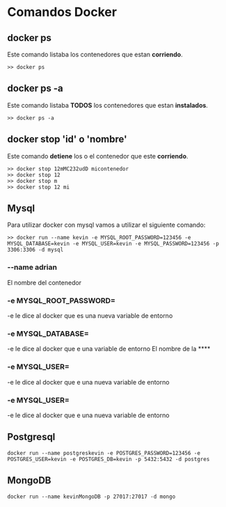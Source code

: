 # Comandos Docker

## docker ps

Este comando listaba los contenedores que estan **corriendo**.
```
>> docker ps
```

## docker ps -a

Este comando listaba **TODOS** los contenedores que estan **instalados**.
```
>> docker ps -a
```

## docker stop 'id' o 'nombre'

Este comando **detiene** los o el  contenedor que este **corriendo**.
```
>> docker stop 12mMC232udD micontenedor
>> docker stop 12
>> docker stop m
>> docker stop 12 mi
```


## Mysql

Para utilizar docker con mysql vamos a utilizar el siguiente comando:

```
>> docker run --name kevin -e MYSQL_ROOT_PASSWORD=123456 -e MYSQL_DATABASE=kevin -e MYSQL_USER=kevin -e MYSQL_PASSWORD=123456 -p 3306:3306 -d mysql
```
### --name adrian 
El nombre del contenedor

### -e MYSQL_ROOT_PASSWORD=
-e le dice al docker que es una nueva variable de entorno

### -e MYSQL_DATABASE=
-e le dice al docker que e una variable de entorno
El nombre de la ****

### -e MYSQL_USER=
-e le dice al docker que e una nueva variable de entorno

### -e MYSQL_USER=
-e le dice al docker que e una nueva variable de entorno



## Postgresql
```
docker run --name postgreskevin -e POSTGRES_PASSWORD=123456 -e POSTGRES_USER=kevin -e POSTGRES_DB=kevin -p 5432:5432 -d postgres
```

## MongoDB
```
docker run --name kevinMongoDB -p 27017:27017 -d mongo
```

